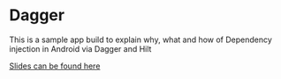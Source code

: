 # Dagger


This is a sample app build to explain why, what and how of Dependency injection in Android via Dagger and Hilt

[Slides can be found here](https://docs.google.com/presentation/d/111vwRPkd2BuiZm9v-zvq9YFmIrRiqPkbj0UwQKzZiO0/edit?usp=sharing)
